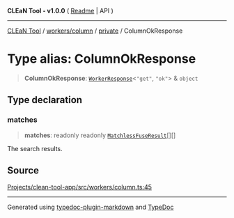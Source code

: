 **CLEaN Tool - v1.0.0** ( [Readme](../../../../README.md) \| API )

***

[CLEaN Tool](../../../../modules.md) / [workers/column](../../README.md) / [private](../README.md) / ColumnOkResponse

# Type alias: ColumnOkResponse

> **ColumnOkResponse**: [`WorkerResponse`](../../../../types/workers/type-aliases/WorkerResponse.md)\<`"get"`, `"ok"`\> & `object`

## Type declaration

### matches

> **matches**: readonly readonly [`MatchlessFuseResult`](MatchlessFuseResult.md)[][]

The search results.

## Source

[Projects/clean-tool-app/src/workers/column.ts:45](https://github.com/yuckyh/clean-tool-app/)

***

Generated using [typedoc-plugin-markdown](https://www.npmjs.com/package/typedoc-plugin-markdown) and [TypeDoc](https://typedoc.org/)
